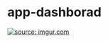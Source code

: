 # app-dashborad

<a href="https://imgur.com/Qv1vRDz"><img src="https://i.imgur.com/Qv1vRDz.png" title="source: imgur.com" /></a>
